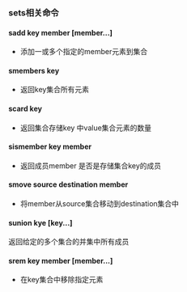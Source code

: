 ### sets相关命令
#### sadd key member [member...]
* 添加一或多个指定的member元素到集合
#### smembers key
* 返回key集合所有元素
#### scard key
* 返回集合存储key 中value集合元素的数量
#### sismember key member
* 返回成员member 是否是存储集合key的成员
#### smove source destination member
* 将member从source集合移动到destination集合中
#### sunion kye [key...]
返回给定的多个集合的并集中所有成员
#### srem key member [member...]
* 在key集合中移除指定元素